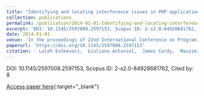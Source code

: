 ```yaml
---
title: "Identifying and locating interference issues in PHP applications: the case of WordPress"
collection: publications
permalink: /publication/2014-01-01-Identifying-and-locating-interference-issues-in-PHP-applications-the-case-of-WordPress
excerpt: 'DOI: 10.1145/2597008.2597153, Scopus ID: 2-s2.0-84928681762, Cited by: 8'
date: 2014-01-01
venue: 'In the proceedings of 22nd International Conference on Program Comprehension, ICPC 2014, Hyderabad, India, June 2-3, 2014'
paperurl: 'https://doi.org/10.1145/2597008.2597153'
citation: ' Laleh Eshkevari,  Giuliano Antoniol,  James Cordy,  Massimiliano Di, &quot;Identifying and locating interference issues in PHP applications: the case of WordPress.&quot; In the proceedings of 22nd International Conference on Program Comprehension, ICPC 2014, Hyderabad, India, June 2-3, 2014, 2014.'
---
```

DOI: 10.1145/2597008.2597153, Scopus ID: 2-s2.0-84928681762, Cited by: 8

[Access paper here](https://doi.org/10.1145/2597008.2597153){:target="_blank"}
